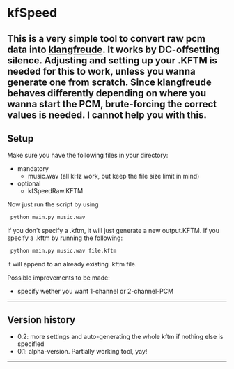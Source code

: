 # kfSpeed

This is a very simple tool to convert raw pcm data into [klangfreude](https://kleeder.de/files/botb/klangfreude/klangfreude_20210508.zip).
It works by DC-offsetting silence.
Adjusting and setting up your .KFTM is needed for this to work, unless you wanna generate one from scratch.
Since klangfreude behaves differently depending on where you wanna start the PCM,
brute-forcing the correct values is needed. I cannot help you with this.
-------
## Setup

Make sure you have the following files in your directory:
- mandatory
  - music.wav (all kHz work, but keep the file size limit in mind)
- optional
  - kfSpeedRaw.KFTM 

Now just run the script by using
  ```bash
   python main.py music.wav
  ```
If you don't specify a .kftm, it will just generate a new output.KFTM.
If you specify a .kftm by running the following:
  ```bash
   python main.py music.wav file.kftm
  ```
it will append to an already existing .kftm file.

Possible improvements to be made:
- specify wether you want 1-channel or 2-channel-PCM
-------
## Version history

* 0.2: more settings and auto-generating the whole kftm if nothing else is specified
* 0.1: alpha-version. Partially working tool, yay!
-------